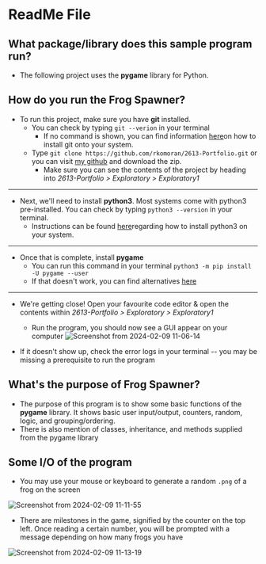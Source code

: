 # ReadMe File

## What package/library does this sample program run?

- The following project uses the __pygame__ library for Python.
  
## How do you run the Frog Spawner?

- To run this project, make sure you have __git__ installed.
	- You can check by typing  ```git --verion``` in your terminal
		- If no command is shown, you can find information [here](https://git-scm.com/book/en/v2/Getting-Started-Installing-Git)on how to install git onto your system.
	- Type ```git clone https://github.com/rkomoran/2613-Portfolio.git``` or you can visit [my github](https://github.com/rkomoran/2613-Portfolio) and download the zip.
		- Make sure you can see the contents of the project by heading into _2613-Portfolio > Exploratory > Exploratory1_ 
---
- Next, we'll need to install __python3__. Most systems come with python3 pre-installed. You can check by typing ```python3 --version``` in your terminal.
	- Instructions can be found [here](https://realpython.com/installing-python/)regarding how to install python3 on your system.
---
- Once that is complete, install __pygame__
	- You can run this command in your terminal ```python3 -m pip install -U pygame --user``` 
	- If that doesn't work, you can find alternatives [here](https://www.pygame.org/wiki/GettingStarted)
---
- We're getting close! Open your favourite code editor & open the contents within _2613-Portfolio > Exploratory > Exploratory1_
	- Run the program, you should now see a GUI appear on your computer
   	![Screenshot from 2024-02-09 11-06-14](https://github.com/rkomoran/2613-Portfolio/assets/103604250/e985f18d-ed58-4e27-af0a-68f87ff3317a)

- If it doesn't show up, check the error logs in your terminal -- you may be missing a prerequisite to run the program

## What's the purpose of Frog Spawner?

- The purpose of this program is to show some basic functions of the __pygame__ library. It shows basic user input/output, counters, random, logic, and grouping/ordering.
- There is also mention of classes, inheritance, and methods supplied from the pygame library


## Some I/O of the program

- You may use your mouse or keyboard to generate a random ```.png``` of a frog on the screen

![Screenshot from 2024-02-09 11-11-55](https://github.com/rkomoran/2613-Portfolio/assets/103604250/191890f5-5658-4f29-9758-195f1126257d)


- There are milestones in the game, signified by the counter on the top left. Once reading a certain number, you will be prompted with a message depending on how many frogs you have

![Screenshot from 2024-02-09 11-13-19](https://github.com/rkomoran/2613-Portfolio/assets/103604250/3edbe9e1-e2a5-4da2-9cb5-67c748322a6e)


